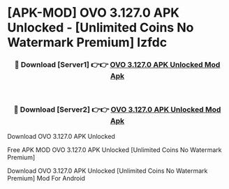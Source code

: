 # [APK-MOD] OVO 3.127.0 APK Unlocked - [Unlimited Coins No Watermark Premium] lzfdc



<div align="center">
<h3>🔴 Download [Server1] 👉👉 <a href="https://momento.my/?title=OVO_3.127.0_APK_Unlocked">OVO 3.127.0 APK Unlocked Mod Apk</a></h3><br>

<h3>🔴 Download [Server2] 👉👉 <a href="https://momento.my/?title=OVO_3.127.0_APK_Unlocked">OVO 3.127.0 APK Unlocked Mod Apk</a></h3>
</div>



Download OVO 3.127.0 APK Unlocked 

Free APK MOD OVO 3.127.0 APK Unlocked [Unlimited Coins No Watermark Premium]

Download OVO 3.127.0 APK Unlocked [Unlimited Coins No Watermark Premium] Mod For Android
